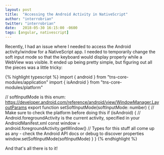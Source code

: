 ```yaml
---
layout: post
title:  "Accessing the Android Activity in NativeScript"
author: "interrobrian"
twitter: "interrobrian"
date:   2018-05-30 16:15:00 -0600
tags: [angular, nativescript]
---
```

Recently, I had an issue where I needed to access the Android activity/window for a NativeScript app. I needed to temporarily change the soft input mode so that the keyboard would display properly while a WebView was visible. It ended up being pretty simple, but figuring out all the pieces was a little tricky:

{% highlight typescript %}
import { android } from "tns-core-modules/application"
import { isAndroid } from "tns-core-modules/platform"

// softInputMode is this enum: https://developer.android.com/reference/android/view/WindowManager.LayoutParams
export function setSoftInputMode(softInputMode: number) {
  // Make sure to check the platform before doing this
  if (isAndroid) {
    // Android.foregroundActivity is the current activity, specified in your AndroidManifest.xml
    const window = android.foregroundActivity.getWindow()
    // Types for this stuff all come up as any - check the Android API docs or debug to discover properties
    window.setSoftInputMode(softInputMode)
  }
}
{% endhighlight %}

And that's all there is to it!